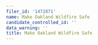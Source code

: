 ```yaml
---
filer_id: '1472871'
name: Make Oakland Wildfire Safe
candidate_controlled_id: ''
data_warning: ''
title: Make Oakland Wildfire Safe
---
```

